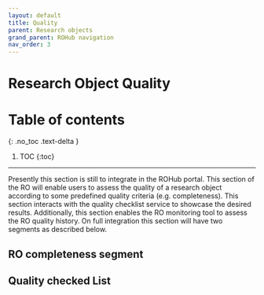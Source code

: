 ```yaml
---
layout: default
title: Quality
parent: Research objects
grand_parent: ROHub navigation
nav_order: 3
---
```


# Research Object Quality

# Table of contents
{: .no_toc .text-delta }

1. TOC
{:toc}

---
Presently this section is still to integrate in the ROHub portal. This section of the RO will enable users to assess the quality of a research object according to some predefined quality criteria (e.g. completeness). This section interacts with the quality checklist service to showcase the desired results. Additionally, this section enables the RO monitoring tool to assess the RO quality history. On full integration this section will have two segments as described below.

## RO completeness segment


## Quality checked List
